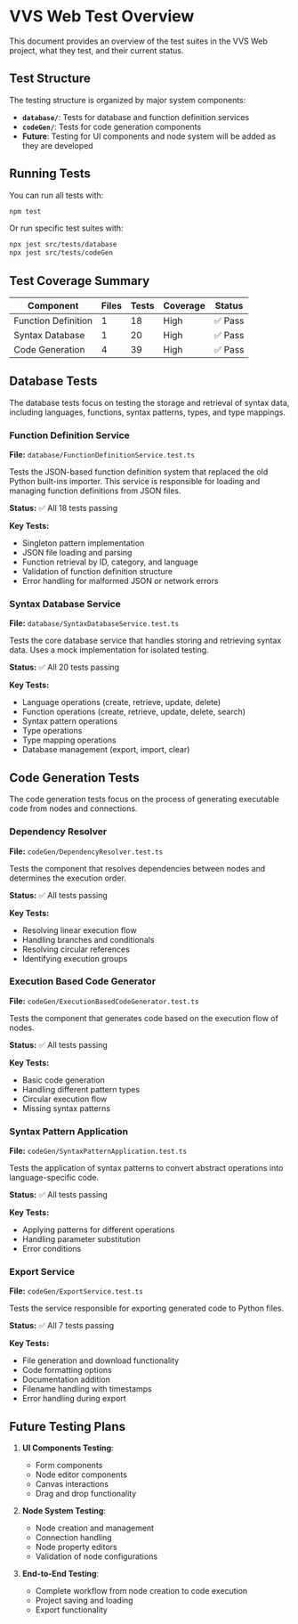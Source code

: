 # VVS Web Test Overview

This document provides an overview of the test suites in the VVS Web project, what they test, and their current status.

## Test Structure

The testing structure is organized by major system components:

- **`database/`**: Tests for database and function definition services
- **`codeGen/`**: Tests for code generation components 
- **Future**: Testing for UI components and node system will be added as they are developed

## Running Tests

You can run all tests with:

```bash
npm test
```

Or run specific test suites with:

```bash
npx jest src/tests/database
npx jest src/tests/codeGen
```

## Test Coverage Summary

| Component                 | Files | Tests | Coverage | Status |
|---------------------------|-------|-------|----------|--------|
| Function Definition       | 1     | 18    | High     | ✅ Pass |
| Syntax Database           | 1     | 20    | High     | ✅ Pass |
| Code Generation           | 4     | 39    | High     | ✅ Pass |

## Database Tests

The database tests focus on testing the storage and retrieval of syntax data, including languages, functions, syntax patterns, types, and type mappings.

### Function Definition Service

**File:** `database/FunctionDefinitionService.test.ts`

Tests the JSON-based function definition system that replaced the old Python built-ins importer. This service is responsible for loading and managing function definitions from JSON files.

**Status:** ✅ All 18 tests passing

**Key Tests:**
- Singleton pattern implementation
- JSON file loading and parsing
- Function retrieval by ID, category, and language
- Validation of function definition structure
- Error handling for malformed JSON or network errors

### Syntax Database Service

**File:** `database/SyntaxDatabaseService.test.ts`

Tests the core database service that handles storing and retrieving syntax data. Uses a mock implementation for isolated testing.

**Status:** ✅ All 20 tests passing

**Key Tests:**
- Language operations (create, retrieve, update, delete)
- Function operations (create, retrieve, update, delete, search)
- Syntax pattern operations
- Type operations
- Type mapping operations
- Database management (export, import, clear)

## Code Generation Tests

The code generation tests focus on the process of generating executable code from nodes and connections.

### Dependency Resolver

**File:** `codeGen/DependencyResolver.test.ts`

Tests the component that resolves dependencies between nodes and determines the execution order.

**Status:** ✅ All tests passing

**Key Tests:**
- Resolving linear execution flow
- Handling branches and conditionals
- Resolving circular references
- Identifying execution groups

### Execution Based Code Generator

**File:** `codeGen/ExecutionBasedCodeGenerator.test.ts`

Tests the component that generates code based on the execution flow of nodes.

**Status:** ✅ All tests passing

**Key Tests:**
- Basic code generation
- Handling different pattern types
- Circular execution flow
- Missing syntax patterns

### Syntax Pattern Application

**File:** `codeGen/SyntaxPatternApplication.test.ts`

Tests the application of syntax patterns to convert abstract operations into language-specific code.

**Status:** ✅ All tests passing

**Key Tests:**
- Applying patterns for different operations
- Handling parameter substitution
- Error conditions

### Export Service

**File:** `codeGen/ExportService.test.ts`

Tests the service responsible for exporting generated code to Python files.

**Status:** ✅ All 7 tests passing

**Key Tests:**
- File generation and download functionality
- Code formatting options
- Documentation addition
- Filename handling with timestamps
- Error handling during export

## Future Testing Plans

1. **UI Components Testing**:
   - Form components
   - Node editor components
   - Canvas interactions
   - Drag and drop functionality

2. **Node System Testing**:
   - Node creation and management
   - Connection handling
   - Node property editors
   - Validation of node configurations

3. **End-to-End Testing**:
   - Complete workflow from node creation to code execution
   - Project saving and loading
   - Export functionality 